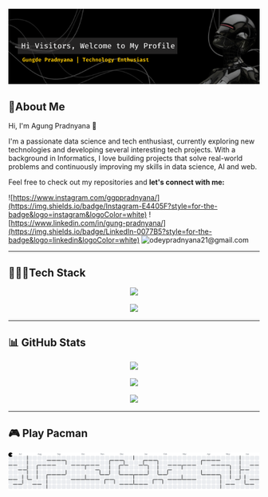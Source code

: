 <p align="center">
  <img src="img/banner.png" alt="gambar">
</p>

<!--
**GungDeJong/GungDeJong** is a ✨ _special_ ✨ repository because its `README.md` (this file) appears on your GitHub profile.

Here are some ideas to get you started:

- 🔭 I’m currently working on ...
- 🌱 I’m currently learning ...
- 👯 I’m looking to collaborate on ...
- 🤔 I’m looking for help with ...
- 💬 Ask me about ...
- 📫 How to reach me: ...
- 😄 Pronouns: ...
- ⚡ Fun fact: ...
-->

## 🌻About Me

Hi, I'm Agung Pradnyana 👋

I'm a passionate data science and tech enthusiast, currently exploring new technologies and developing several interesting tech projects. With a background in Informatics, I love building projects that solve real-world problems and continuously improving my skills in data science, AI and web.

Feel free to check out my repositories and **let's connect with me:**

![https://www.instagram.com/ggppradnyana/](https://img.shields.io/badge/Instagram-E4405F?style=for-the-badge&logo=instagram&logoColor=white) ![https://www.linkedin.com/in/gung-pradnyana/](https://img.shields.io/badge/LinkedIn-0077B5?style=for-the-badge&logo=linkedin&logoColor=white) ![odeypradnyana21@gmail.com](https://img.shields.io/badge/Gmail-D14836?style=for-the-badge&logo=gmail&logoColor=white)

---

## 🧑🏻‍💻Tech Stack

<p align="center">
  <a href="https://skillicons.dev">
    <img src="https://skillicons.dev/icons?i=git,github,vscode,docker,notion,py,tensorflow,sklearn" />
  </a>
</p>
<p align="center">
  <a href="https://skillicons.dev">
    <img src="https://skillicons.dev/icons?i=laravel,mysql,php,html,css,figma" />
  </a>
</p>

---

## 📊 GitHub Stats

<p align="center">
  <img src="https://github-readme-stats.vercel.app/api?username=GungDeJong&theme=neon&hide_border=false&include_all_commits=false&count_private=false">
</p>
<p align="center">
  <img src="https://nirzak-streak-stats.vercel.app/?user=GungDeJong&theme=neon&hide_border=false">
</p>
<p align="center">
  <img src="https://github-readme-stats.vercel.app/api/top-langs/?username=GungDeJong&theme=neon&hide_border=false&include_all_commits=false&count_private=false&layout=compact">
</p>

---
## 🎮 Play Pacman

<picture>
  <source media="(prefers-color-scheme: dark)" srcset="https://raw.githubusercontent.com/GungDeJong/GungDeJong/output/pacman-contribution-graph-dark.svg">
  <source media="(prefers-color-scheme: light)" srcset="https://raw.githubusercontent.com/GungDeJong/GungDeJong/output/pacman-contribution-graph.svg">
  <img alt="pacman contribution graph" src="https://raw.githubusercontent.com/GungDeJong/GungDeJong/output/pacman-contribution-graph.svg">
</picture>

###


